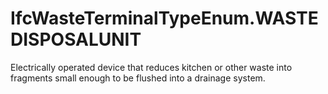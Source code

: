 IfcWasteTerminalTypeEnum.WASTEDISPOSALUNIT
==========================================
Electrically operated device that reduces kitchen or other waste into
fragments small enough to be flushed into a drainage system.


